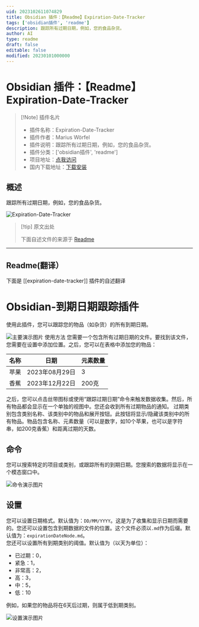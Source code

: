 ```yaml
---
uid: 2023102611074829
title: Obsidian 插件：【Readme】Expiration-Date-Tracker
tags: ['obsidian插件', 'readme']
description: 跟踪所有过期日期，例如，您的食品杂货。
author: AI
type: readme
draft: false
editable: false
modified: 20230101000000
---
```


# Obsidian 插件：【Readme】Expiration-Date-Tracker

> [!Note] 插件名片
> - 插件名称：Expiration-Date-Tracker
> - 插件作者：Marius Wörfel
> - 插件说明：跟踪所有过期日期，例如，您的食品杂货。
> - 插件分类：['obsidian插件', 'readme']
> - 项目地址：[点我访问](https://github.com/Raboro/obsidian-expiration-date-tracker-plugin)
> - 国内下载地址：[下载安装](https://pkmer.cn/products/plugin/pluginMarket/?expiration-date-tracker)

## 概述

跟踪所有过期日期，例如，您的食品杂货。

![Expiration-Date-Tracker](https://cdn.pkmer.cn/covers/expiration-date-tracker.png!pkmer)

> [!tip] 原文出处
> 
>下面自述文件的来源于 [Readme](https://ghproxy.net/https://raw.githubusercontent.com/Raboro/obsidian-expiration-date-tracker-plugin/main/README.md)
> 

---

## Readme(翻译）

下面是 [[expiration-date-tracker]] 插件的自述翻译


# Obsidian-到期日期跟踪插件

使用此插件，您可以跟踪您的物品（如杂货）的所有到期日期。

![主要演示图片](assets/MainDemo.png)
使用方法
您需要一个包含所有过期日期的文件。要找到该文件，您需要在设置中添加位置。之后，您可以在表格中添加您的物品：

| 名称 | 日期 | 元素数量 |
| --- | --- | --- |
| 苹果 | 2023年08月29日 | 3 |
| 香蕉 | 2023年12月22日 | 200克 |

之后，您可以点击丝带图标或使用“跟踪过期日期”命令来触发数据收集。然后，所有物品都会显示在一个单独的视图中。您还会收到所有过期物品的通知。
过期类别包含类别名称、该类别中的物品和展开按钮。此按钮将显示/隐藏该类别中的所有物品。物品包含名称、元素数量（可以是数字，如10个苹果，也可以是字符串，如200克香蕉）和距离过期的天数。
## 命令
您可以搜索特定的项目或类别，或跟踪所有的到期日期。您搜索的数据将显示在一个模态窗口中。

![命令演示图片](assets/CommandsDemo.png)
## 设置
您可以设置日期格式。默认值为：``DD/MM/YYYY``。这是为了收集和显示日期而需要的。您还可以设置包含到期数据的文件的位置。这个文件必须以`.md`作为后缀。默认值为：`expirationDateNode.md`。\
您还可以设置所有到期类别的阈值。默认值为（以天为单位）：
- 已过期：0，
- 紧急：1，
- 非常高：2，
- 高：3，
- 中：5，
- 低：10

例如，如果您的物品将在6天后过期，则属于低到期类别。

![设置演示图片](assets/SettingsDemo.png)



